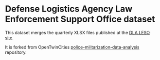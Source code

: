 # Defense Logistics Agency Law Enforcement Support Office dataset

This dataset merges the quarterly XLSX files published at the [DLA LESO site](https://www.dla.mil/DispositionServices/Offers/Reutilization/LawEnforcement/PublicInformation/).

It is forked from OpenTwinCities [police-militarization-data-analysis](https://github.com/OpenTwinCities/police-militarization-data-analysis) repository.
